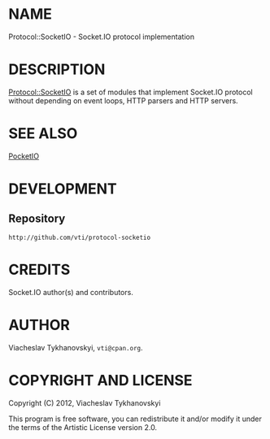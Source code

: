 # NAME

Protocol::SocketIO - Socket.IO protocol implementation

# DESCRIPTION

[Protocol::SocketIO](http://search.cpan.org/perldoc?Protocol::SocketIO) is a set of modules that implement Socket.IO protocol
without depending on event loops, HTTP parsers and HTTP servers.

# SEE ALSO

[PocketIO](http://search.cpan.org/perldoc?PocketIO)

# DEVELOPMENT

## Repository

    http://github.com/vti/protocol-socketio

# CREDITS

Socket.IO author(s) and contributors.

# AUTHOR

Viacheslav Tykhanovskyi, `vti@cpan.org`.

# COPYRIGHT AND LICENSE

Copyright (C) 2012, Viacheslav Tykhanovskyi

This program is free software, you can redistribute it and/or modify it under
the terms of the Artistic License version 2.0.
